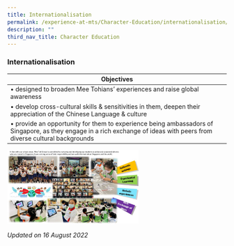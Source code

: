 ```yaml
---
title: Internationalisation
permalink: /experience-at-mts/Character-Education/internationalisation/
description: ""
third_nav_title: Character Education
---
```

### Internationalisation

| Objectives 	|
|---	|
| • designed to broaden Mee Tohians’ experiences and raise global awareness 	|
| • develop cross-cultural skills & sensitivities in them, deepen their appreciation of the Chinese Language & culture 	|
| • provide an opportunity for them to experience being ambassadors of Singapore, as they engage in a rich exchange of ideas with peers from diverse cultural backgrounds 	|

<img src="/images/cce104.png" style="width:60%">

*Updated on 16 August 2022*